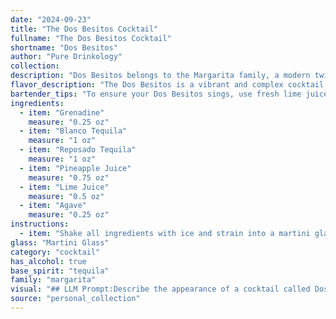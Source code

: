 ```yaml
---
date: "2024-09-23"
title: "The Dos Besitos Cocktail"
fullname: "The Dos Besitos Cocktail"
shortname: "Dos Besitos"
author: "Pure Drinkology"
collection:
description: "Dos Besitos belongs to the Margarita family, a modern twist on the classic. It embraces the agave spirit's versatility,  blending both Blanco and Reposado Tequila for a complex flavor profile.  Originating in the vibrant cocktail scene of the early 21st century, Dos Besitos is a delicious evolution of the beloved margarita. "
flavor_description: "The Dos Besitos is a vibrant and complex cocktail. The sweetness of grenadine and pineapple juice blends with the bright acidity of lime, creating a refreshing balance. The blanco tequila provides a clean, vegetal note while the reposado tequila adds a touch of oaky spice. Agave syrup rounds out the sweetness and creates a harmonious finish.  "
bartender_tips: "To ensure your Dos Besitos sings, use fresh lime juice and good quality agave nectar. Shake hard with ice to chill thoroughly.  The grenadine adds sweetness, so adjust it to your liking. A splash of soda water can add a light fizz. Garnish with a lime wheel and enjoy the tequila-forward, fruity delight! "
ingredients:
  - item: "Grenadine"
    measure: "0.25 oz"
  - item: "Blanco Tequila"
    measure: "1 oz"
  - item: "Reposado Tequila"
    measure: "1 oz"
  - item: "Pineapple Juice"
    measure: "0.75 oz"
  - item: "Lime Juice"
    measure: "0.5 oz"
  - item: "Agave"
    measure: "0.25 oz"
instructions:
  - item: "Shake all ingredients with ice and strain into a martini glass."
glass: "Martini Glass"
category: "cocktail"
has_alcohol: true
base_spirit: "tequila"
family: "margarita"
visual: "## LLM Prompt:Describe the appearance of a cocktail called Dos Besitos made with the following ingredients:* Grenadine* Blanco Tequila* Reposado Tequila* Pineapple Juice* Lime Juice* AgaveFocus on the following aspects:* **Color:** What is the overall color of the drink? Is it vibrant, muted, or somewhere in between? Are there any layers or gradients?* **Texture:** Is the drink clear, cloudy, or frothy? Are there any visible ingredients like ice or fruit?* **Glassware:** What kind of glass is the cocktail served in? Does it have any embellishments?* **Garnish:** What, if any, garnish is used to complement the drink?**Example:**Imagine a drink with a vibrant, sunset-like hue, layered with a deep orange base fading into a lighter, almost peachy top. The drink is slightly cloudy with tiny ice crystals shimmering throughout. It is served in a chilled coupe glass with a sugared rim and garnished with a lime wedge and a sprig of fresh mint. "
source: "personal_collection"
---
```


